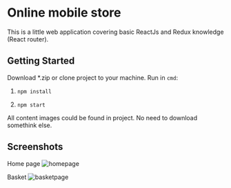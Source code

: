 
# Online mobile store
This is a little web application covering basic ReactJs and Redux knowledge (React router).

## Getting Started

Download *.zip or clone project to your machine.
Run in `cmd`:
1. `npm install`

2. `npm start`

All content images could be found in project. No need to download somethink else.

## Screenshots
Home page
![homepage](https://user-images.githubusercontent.com/30698617/53096098-00819600-3527-11e9-9755-71f5f9a4c9e7.png)

Basket
![basketpage](https://user-images.githubusercontent.com/30698617/53096096-feb7d280-3526-11e9-931c-b2ca0d7ba42c.png)
